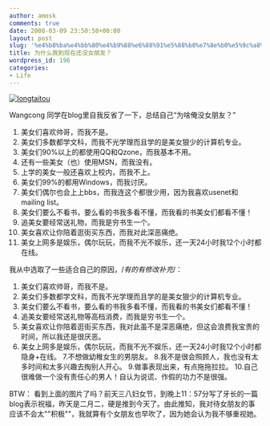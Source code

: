 ```yaml
---
author: amosk
comments: true
date: 2008-03-09 23:50:58+00:00
layout: post
slug: '%e4%b8%ba%e4%bb%80%e4%b9%88%e6%88%91%e5%88%b0%e7%8e%b0%e5%9c%a8%e8%bf%98%e6%b2%a1%e5%a5%b3%e6%9c%8b%e5%8f%8b%ef%bc%9f'
title: 为什么我到现在还没女朋友？
wordpress_id: 196
categories:
- Life
---
```


[![longtaitou](http://kongove.whostas.com/blog/download/2008/03/longtaitou.thumbnail.jpg)](http://kongove.whostas.com/blog/download/2008/03/longtaitou.jpg)

Wangcong 同学在blog里自我反省了一下，总结自己“为啥俺没女朋友？”

1. 美女们喜欢帅哥，而我不是。
2. 美女们多数都学文科，而我不光学理而且学的是美女狠少的计算机专业。
3. 美女们90%以上的都使用QQ和Qzone，而我基本不用。
4. 还有一些美女（也）使用MSN，而我没有。
5. 上学的美女一般还喜欢上校内，而我不上。
6. 美女们99%的都用Windows，而我讨厌。
7. 美女们偶尔也会上上bbs，而我连这个都很少用，因为我喜欢usenet和mailing list。
8. 美女们要么不看书，要么看的书我多看不懂，而我看的书美女们都看不懂！
9. 追美女要经常送礼物，而我是穷书生一个。
10. 美女喜欢让你陪着逛街买东西，而我对此深恶痛绝。
11. 美女上网多是娱乐，偶尔玩玩，而我不光不娱乐，还一天24小时我12个小时都在线。

我从中选取了一些适合自己的原因，/*有的有修改补充*/：

1. 美女们喜欢帅哥，而我不是。
2. 美女们多数都学文科，而我不光学理而且学的是美女狠少的计算机专业。
3. 美女们要么不看书，要么看的书我多看不懂，而我看的书美女们都看不懂！
4. 追美女要经常送礼物等高档消费，而我是穷书生一个。
5. 美女喜欢让你陪着逛街买东西，我对此虽不是深恶痛绝，但这会浪费我宝贵的时间，所以我还是很厌恶。
6. 美女上网多是娱乐，偶尔玩玩，而我不光不娱乐，还一天24小时我12个小时都隐身+在线。
7.不想做幼稚女生的男朋友。
8.我不是很会照顾人，我也没有太多时间和太多兴趣去掏别人开心。
9.做事表现出来，有点拖拖拉拉。
10.自己很难做一个没有责任心的男人！自认为说谎、作假的功力不是很强。

BTW： 看到上面的图片了吗？前天三八妇女节，到晚上11：57分写了牙长的一篇blog表示祝福，昨天是二月二，硬是推到今天了。由此推知，我对待女朋友的事应该不会太""积极""，我就算有个女朋友也早吹了，因为她会认为我不够重视她。
